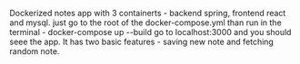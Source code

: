 Dockerized notes app with 3 containerts - backend spring, frontend react and mysql.
just go to the root of the docker-compose.yml
than run in the terminal - docker-compose up --build
go to localhost:3000 and you should seee the app.
It has two basic features - saving new note and fetching random note.
